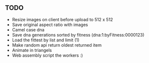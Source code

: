 
## TODO

- Resize images on client before upload to 512 x 512
- Save original aspect ratio with images
- Camel case dna
- Save dna generations sorted by fitness (dna:1:byFitness:0000123)
- Load the fittest by list and limit (1)
- Make random api return oldest returned item
- Animate in triangels
- Web assembly script the workers :)